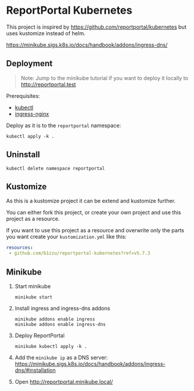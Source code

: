 # ReportPortal Kubernetes

This project is inspired by https://github.com/reportportal/kubernetes but uses kustomize instead of helm.

https://minikube.sigs.k8s.io/docs/handbook/addons/ingress-dns/

## Deployment

> Note: Jump to the minikube tutorial if you want to deploy it locally to http://reportportal.test

Prerequisites:

* [kubectl](https://kubectl.docs.kubernetes.io/)
* [ingress-nginx](https://github.com/kubernetes/ingress-nginx)

Deploy as it is to the `reportportal` namespace:

```shell
kubectl apply -k .
```

## Uninstall

```shell
kubectl delete namespace reportportal
```

## Kustomize

As this is a kustomize project it can be extend and kustomize further.

You can either fork this project, or create your own project and use this project as a resource.

If you want to use this project as a resource and overwrite only the parts you want create your `kustomization.yml` like
this:

```kustomization.yml
resources:      
 - github.com/b1zzu/reportportal-kubernetes?ref=v5.7.3
```

## Minikube

1. Start minikube

   ```shell
   minikube start
   ```

2. Install ingress and ingress-dns addons

   ```shell
   minikube addons enable ingress
   minikube addons enable ingress-dns
   ```

3. Deploy ReportPortal

   ```shell
   minikube kubectl apply -k .
   ```

4. Add the `minikube ip` as a DNS server: https://minikube.sigs.k8s.io/docs/handbook/addons/ingress-dns/#installation

5. Open http://reportportal.minikube.local/
